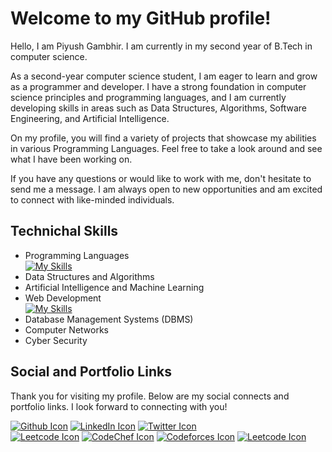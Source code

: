 # Welcome to my GitHub profile!
Hello, I am Piyush Gambhir. I am currently in my second year of B.Tech in computer science.

As a second-year computer science student, I am eager to learn and grow as a programmer and developer. I have a strong foundation in computer science principles and programming languages, and I am currently developing skills in areas such as Data Structures, Algorithms, Software Engineering, and Artificial Intelligence.

On my profile, you will find a variety of projects that showcase my abilities in various Programming Languages. Feel free to take a look around and see what I have been working on.

If you have any questions or would like to work with me, don't hesitate to send me a message. I am always open to new opportunities and am excited to connect with like-minded individuals.

## Technichal Skills
- Programming Languages<br>
  [![My Skills](https://skills.thijs.gg/icons?i=c,java,python&theme=light)](https://skills.thijs.gg)
- Data Structures and Algorithms
- Artificial Intelligence and Machine Learning 
- Web Development<br>
  [![My Skills](https://skills.thijs.gg/icons?i=html,css,js,react&theme=light)](https://skills.thijs.gg)
- Database Management Systems (DBMS)
- Computer Networks
- Cyber Security

## Social and Portfolio Links 
Thank you for visiting my profile. Below are my social connects and portfolio links. I look forward to connecting with you!

[![Github Icon](https://img.shields.io/badge/GitHub-100000?style=for-the-badge&logo=github&logoColor=white)](https://github.com/Piyush-Gambhir)
[![LinkedIn Icon](https://img.shields.io/badge/LinkedIn-0077B5?style=for-the-badge&logo=linkedin&logoColor=white)](https://www.linkedin.com/in/gambhirpiyush/)
[![Twitter Icon](https://img.shields.io/badge/Twitter-1DA1F2?style=for-the-badge&logo=twitter&logoColor=white)](https://twitter.com/_piyushgambhir)
<br>
[![Leetcode Icon](https://img.shields.io/badge/GitHub-100000?style=for-the-badge&logo=github&logoColor=white)](https://leetcode.com/Piyush-Gambhir/)
[![CodeChef Icon](https://img.shields.io/badge/-CodeChef-5B4638?style=for-the-badge&logo=CodeChef&logoColor=white)](https://www.codechef.com/users/piyushgambhir)
[![Codeforces Icon](https://img.shields.io/badge/Codeforces-445f9d?style=for-the-badge&logo=Codeforces&logoColor=white)](https://codeforces.com/profile/piyushgambhir)
[![Leetcode Icon](https://img.shields.io/badge/GitHub-100000?style=for-the-badge&logo=github&logoColor=white)](https://leetcode.com/Piyush-Gambhir/)
